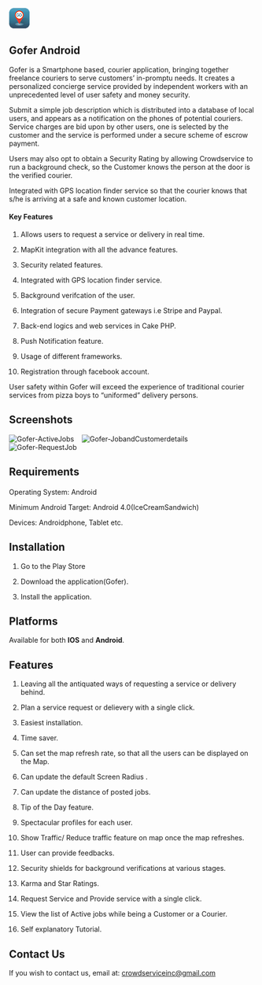 <html lang="en" class="">
  <head>
    <meta charset='utf-8'>
    <meta http-equiv="X-UA-Compatible" content="IE=edge">
    <meta http-equiv="Content-Language" content="en">

  <div>
    <article class="markdown-body entry-content" itemprop="mainContentOfPage">

  ![Icon](/Gofer/res/drawable-hdpi/ic_launcher.png)</a>

# Gofer Android

Gofer is a Smartphone based, courier application, bringing together freelance couriers to serve customers’ in-promptu needs. It creates a personalized concierge service provided by independent workers with an unprecedented level of user safety and money security.

Submit a simple job description which is distributed into a database of local users, and appears as a notification on the phones of potential couriers. Service charges are bid upon by other users, one is selected by the customer and the service is performed under a secure scheme of escrow payment.

Users may also opt to obtain a Security Rating by allowing Crowdservice to run a background check, so the Customer knows the person at the door is the verified courier.

Integrated with GPS location finder service so that the courier knows that s/he is arriving at a safe and known customer location. 

#### Key Features

1) Allows users to request a service or delivery in real time.

2) MapKit integration with all the advance features.

3) Security related features.

4) Integrated with GPS location finder service.

5) Background verifcation of the user.

6) Integration of secure Payment gateways i.e Stripe and Paypal.

7) Back-end logics and web services in Cake PHP.

8) Push Notification feature.

9) Usage of different frameworks.

10) Registration through facebook account.

User safety within Gofer will exceed the experience of traditional courier services from pizza boys to “uniformed” delivery persons.

## Screenshots

![Gofer-ActiveJobs](/Gofer/res/drawable-hdpi/Gofer_screen1.png)&nbsp;&nbsp;&nbsp;
![Gofer-JobandCustomerdetails](/Gofer/res/drawable-hdpi/Gofer_screen2.png)
![Gofer-RequestJob](/Gofer/res/drawable-hdpi/Gofer_screen3.png)

## Requirements

#### 

Operating System: Android 

Minimum Android Target: Android 4.0(IceCreamSandwich)

Devices: Androidphone, Tablet etc.  

# Installation

1) Go to the Play Store

2) Download the application(Gofer).

3) Install the application.


## Platforms

Available for both **IOS** and **Android**.

## Features

1) Leaving all the antiquated ways of requesting a service or delivery behind.

2) Plan a service request or delievery with a single click.

3) Easiest installation.

4) Time saver.

5) Can set the map refresh rate, so that all the users can be displayed on the Map. 

6) Can update the default Screen Radius .

7) Can update the distance of posted jobs.

8) Tip of the Day feature.

9) Spectacular profiles for each user.

10) Show Traffic/ Reduce traffic feature on map once the map refreshes.

11) User can provide feedbacks.

12) Security shields for background verifications at various stages.

13) Karma and Star Ratings.

14) Request Service and Provide service with a single click.

15) View the list of Active jobs while being a Customer or a Courier.

16) Self explanatory Tutorial.

<!--

## 
[](#license)LICENSE
-->

## Contact Us

If you wish to contact us, email at: [crowdserviceinc@gmail.com](mailto:crowdserviceinc@gmail.com)

</article>
  </div>

  </div>
</div>
